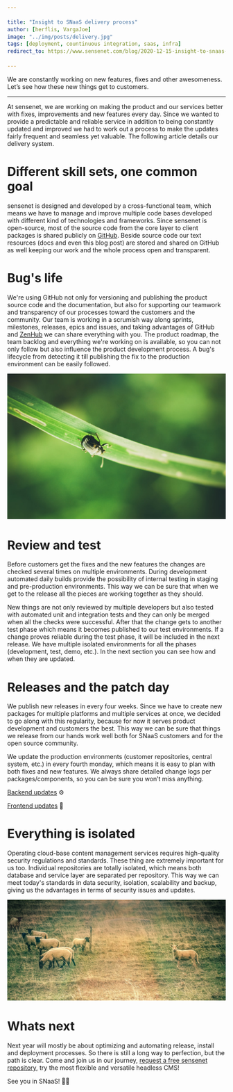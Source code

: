 ```yaml
---

title: "Insight to SNaaS delivery process"
author: [herflis, VargaJoe]
image: "../img/posts/delivery.jpg"
tags: [deployment, countinuous integration, saas, infra]
redirect_to: https://www.sensenet.com/blog/2020-12-15-insight-to-snaas-delivery-process

---
```


We are constantly working on new features, fixes and other awesomeness. Let’s see how these new things get to customers.

---

At sensenet, we are working on making the product and our services better with fixes, improvements and new features every day. Since we wanted to provide a predictable and reliable service in addition to being constantly updated and improved we had to work out a process to make the updates fairly frequent and seamless yet valuable. The following article details our delivery system.

# Different skill sets, one common goal

sensenet is designed and developed by a cross-functional team, which means we have to manage and improve multiple code bases developed with different kind of technologies and frameworks. Since sensenet is open-source, most of the source code from the core layer to client packages is shared publicly on [GitHub](https://github.com/SenseNet). Beside source code our text resources (docs and even this blog post) are stored and shared on GitHub as well keeping our work and the whole process open and transparent.

# Bug's life

We're using GitHub not only for versioning and publishing the product source code and the documentation, but also for supporting our teamwork and transparency of our processes toward the customers and the community. Our team is working in a scrumish way along sprints, milestones, releases, epics and issues, and taking advantages of GitHub and [ZenHub](https://www.zenhub.com/) we can share everything with you. The product roadmap, the team backlog and everything we're working on is available, so you can not only follow but also influence the product development process. A bug's lifecycle from detecting it till publishing the fix to the production environment can be easily followed. 

<p align="center">
<img src="/img/posts/bug.jpg" alt="bug">
</p>

# Review and test

Before customers get the fixes and the new features the changes are checked several times on multiple environments. During development automated daily builds provide the possibility of internal testing in staging and pre-production environments. This way we can be sure that when we get to the release all the pieces are working together as they should.

New things are not only reviewed by multiple developers but also tested with automated unit and integration tests and they can only be merged when all the checks were successful. After that the change gets to another test phase which means it becomes published to our test environments. If a change proves reliable during the test phase, it will be included in the next release. We have multiple isolated environments for all the phases (development, test, demo, etc.). In the next section you can see how and when they are updated.

# Releases and the patch day

We publish new releases in every four weeks. Since we have to create new packages for multiple platforms and multiple services at once, we decided to go along with this regularity, because for now it serves product development and customers the best. This way we can be sure that things we release from our hands work well both for SNaaS customers and for the open source community.

We update the production environments (customer repositories, central system, etc.) in every fourth monday, which means it is easy to plan with both fixes and new features. We always share detailed change logs per packages/components, so you can be sure you won’t miss anything.

[Backend updates](https://www.sensenet.com/backend-updates) ⚙

[Frontend updates](https://www.sensenet.com/frontend-updates) 💅

# Everything is isolated

Operating cloud-base content management services requires high-quality security regulations and standards. These thing are extremely important for us too. Individual repositories are totally isolated, which means both database and service layer are separated per repository. This way we can meet today's standards in data security, isolation, scalability and backup, giving us the advantages in terms of security issues and updates.

<p align="center">
<img src="/img/posts/separation.jpg" alt="separation">
</p>

# Whats next

Next year will mostly be about optimizing and automating release, install and deployment processes. So there is still a long way to perfection, but the path is clear. Come and join us in our journey, [request a free sensenet repository](https://is.sensenet.com/Account/Registration?returnUrl=%2Fconnect%2Fauthorize%2Fcallback%3Fclient_id%3Dspa%26redirect_uri%3Dhttps%253A%252F%252Fprofile.sensenet.com%252Fauthentication%252Fcallback%26response_type%3Dcode%26scope%3Dopenid%2520profile%2520sensenet%26state%3D022ed1044fb34dc5aea99fe62069a6df%26code_challenge%3DYmvfTX0N9-Wj6bKfndXk-q7ZVyldVoc1DSLkRQRtgFo%26code_challenge_method%3DS256%26response_mode%3Dquery%26snrepo%3Dhttps%253A%252F%252Fsnover.service.sensenet.com), try the most flexible and versatile headless CMS!

See you in SNaaS! 🚀🎉
